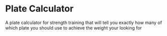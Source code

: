 # Plate Calculator

A plate calculator for strength training that will tell you exactly how many of which plate you should use to achieve the weight your looking for
